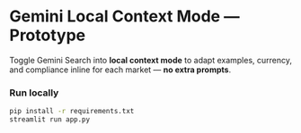 # Gemini Local Context Mode — Prototype

Toggle Gemini Search into **local context mode** to adapt examples, currency, and compliance inline for each market — **no extra prompts**.

### Run locally
```bash
pip install -r requirements.txt
streamlit run app.py
